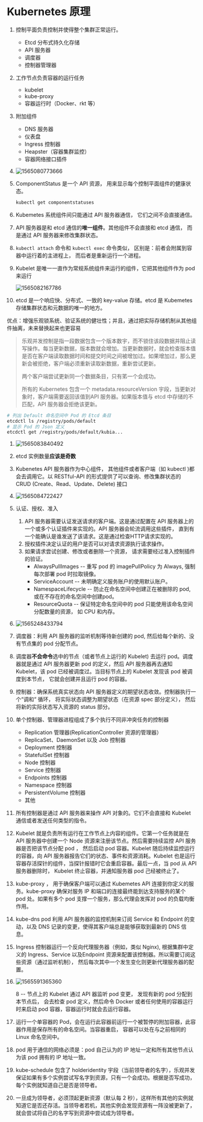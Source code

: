 # Kubernetes 原理

1. 控制平面负责控制并使得整个集群正常运行。

   - Etcd 分布式持久化存储
   - API 服务器
   - 调度器
   - 控制器管理器

2. 工作节点负责容器的运行任务

   - kubelet
   - kube-proxy
   - 容器运行时（Docker、rkt 等）

3. 附加组件

   - DNS 服务器
   - 仪表盘
   - Ingress 控制器
   - Heapster（容器集群监控）
   - 容器网络接口插件

4. ![1565080773666](1565080773666.png)

5. ComponentStatus 是一个 API 资源， 用来显示每个控制平面组件的健康状态。

   ```bash
   kubectl get componentstatuses
   ```

6. Kubemetes 系统组件间只能通过 API 服务器通信， 它们之间不会直接通信。

7. API 服务器是和 etcd 通信的**唯一组件**。其他组件不会直接和 etcd 通信， 而是通过 API 服务器来修改集群状态。

8. `kubectl attach` 命令和 `kubectl exec` 命令类似， 区别是：前者会附属到容器中运行着的主进程上， 而后者是重新运行一个进程。

9. Kubelet 是唯一一直作为常规系统组件来运行的组件，它把其他组件作为 pod 来运行

   ![1565082167786](1565082167786.png)

10. etcd 是一个响应快、分布式、一致的 key-value 存储。etcd 是 Kubemetes 存储集群状态和元数据的唯一的地方。

   优点：增强乐观锁系统、验证系统的健壮性；并且，通过把实际存储机制从其他组件抽离，未来替换起来也更容易

   > 乐观并发控制是指一段数据包含一个版本数宇，而不锁住该段数据并阻止读写操作。每当更新数据，版本数就会增加。当更新数据时，就会检查版本值是否在客户端读取数据时间和提交时间之间被增加过。如果增加过，那么更新会被拒绝，客户端必须重新读取新数据，重新尝试更新。
   >
   > 两个客户端尝试更新同一个数据条目，只有笫一个会成功。
   >
   > 所有的 Kubernetes 包含一个 metadata.resourceVersion 宇段，当更新对象时，客户端需要返回该值到API 服务器。如果版本值与 etcd 中存储的不匹配，API 服务器会拒绝该更新。

   ```bash
   # 列出 Default 命名空间中 Pod 的 Etcd 条目
   etcdctl ls /registry/pods/default
   # 显示 Pod 的 Json 定义
   etcdctl get /registry/pods/default/kubia...
   ```

1. ![1565083840492](1565083840492.png)

2. etcd 实例数量**应该是奇数**

3. Kubenetes  API 服务器作为中心组件， 其他组件或者客户端（如 kubectl )都会去调用它。以 RESTful-API 的形式提供了可以查询、修改集群状态的 CRUD (Create、Read、Update、Delete) 接口

4. ![1565084722427](1565084722427.png)

5. 认证、授权、准入

    1. API 服务器需要认证发送请求的客户端。这是通过配置在 API 服务器上的一个或多个认证插件来实现的。API 服务器会轮流调用这些插件， 直到有一个能确认是谁发送了该请求。这是通过检查HTTP请求实现的。
    2. 授权插件决定认证的用户是否可以对请求资源执行请求操作。
    3. 如果请求尝试创建、修改或者删除一个资源， 请求需要经过准入控制插件的验证。
       - AlwaysPullImages -- 重写 pod 的 imagePullPolicy 为 Always, 强制每次部署 pod 时拉取镜像。
       - ServiceAccount -- 未明确定义服务账户的使用默认账户。
       - NamespaceLifecycle -- 防止在命名空间中创建正在被删除的 pod, 或在不存在的命名空间中创建pod。
       - ResourceQuota -- 保证特定命名空间中的 pod 只能使用该命名空间分配数量的资源， 如 CPU 和内存。

6. ![1565248433794](1565248433794.png)

7. 调度器：利用 API 服务器的监听机制等待新创建的 pod, 然后给每个新的、没有节点集的 pod 分配节点。

8. 调度器**不会命令**选中的节点（或者节点上运行的 Kubelet) 去运行 pod。调度器就是通过 API 服务器更新 pod 的定义，然后 API 服务器再去通知 Kubelet，该 pod 已经被调度过。当目标节点上的 Kubelet 发现该 pod 被调度到本节点， 它就会创建并且运行 pod 的容器。

9. 控制器：确保系统真实状态向 API 服务器定义的期望状态收敛。控制器执行一个“调和“ 循环， 将实际状态调整为期望状态（在资源 spec 部分定义）， 然后将新的实际状态写入资源的 status 部分。

10. 单个控制器、管理器进程组成了多个执行不同非冲突任务的控制器

    - Replication 管理器(ReplicationController 资源的管理器）
    - ReplicaSet、DaemonSet 以及 Job 控制器
    - Deployment 控制器
    - StatefulSet 控制器
    - Node 控制器
    - Service 控制器
    - Endpoints 控制器
    - Namespace 控制器
    - PersistentVolume 控制器
    - 其他

11. 所有控制器是通过 API 服务器来操作 API 对象的。它们不会直接和 Kubelet 通信或者发送任何类型的指令。

12. Kubelet 就是负责所有运行在工作节点上内容的组件。它第一个任务就是在 API 服务器中创建一个 Node 资源来注册该节点。然后需要持续监控 API 服务器是否把该节点分配 pod ， 然后启动 pod 容器。Kubelet 随后持续监控运行的容器，向 API 服务器报告它们的状态、事件和资源消耗。Kubelet 也是运行容器存活探针的组件，当探针报错时它会重启容器。最后一点，当 pod 从 API 服务器删除时， Kubelet 终止容器，并通知服务器 pod 己经被终止了。

13. kube-proxy ， 用于确保客户端可以通过 Kubemetes API 连接到你定义的服务。kube-proxy 确保对服务 IP 和端口的连接最终能到达支持服务的某个 pod 处。如果有多个 pod 支撑一个服务，那么代理会发挥对 pod 的负载均衡作用。

14. kube-dns pod 利用 API 服务器的监控机制来订阅 Service 和 Endpoint 的变动，以及 DNS 记录的变更，使得其客户端总是能够获取到最新的 DNS 信息。

15. Ingress 控制器运行一个反向代理服务器（例如，类似 Nginx), 根据集群中定义的 Ingress、Service 以及Endpoint 资源来配置该控制器。所以需要订阅这些资源（通过监听机制）， 然后每次其中一个发生变化则更新代理服务器的配置。

16. ![1565591365360](1565591365360.png)

    8 -- 节点上的 Kubelet 通过 API 器监听 pod 变更， 发现有新的 pod 分配到本节点后， 会去检查 pod 定义，然后命令 Docker 或者任何使用的容器运行时来启动 pod 容器，容器运行时就会去运行容器。

17. 运行一个单容器的 Pod，会在运行此容器前运行一个被暂停的附加容器，此容器作用是保存所有的命名空间。当容器重启， 容器可以处在与之前相同的 Linux 命名空间中。

18. pod 用于通信的网络必须是：pod 自己认为的 IP 地址一定和所有其他节点认为该 pod 拥有的 IP 地址一致。

19. kube-schedule 包含了 holderidentity 宇段（当前领导者的名字），乐观并发保证如果有多个实例尝试写名字到资源，只有一个会成功。根据是否写成功，每个实例就知道自己是否是领导者。

20. 一旦成为领导者，必须顶起更新资源（默认每 2 秒），这样所有其他的实例就知道它是否还存活。当领导者若机，其他实例会发现资源有一阵没被更新了，就会尝试将自己的名字写到资源中尝试成为领导者。
